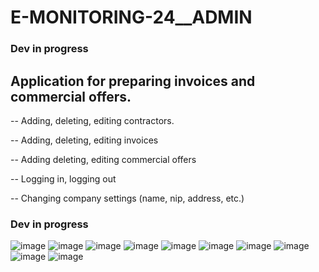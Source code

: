 # E-MONITORING-24__ADMIN
### Dev in progress
## Application for preparing invoices and commercial offers.

-- Adding, deleting, editing contractors.

-- Adding, deleting, editing invoices

-- Adding deleting, editing commercial offers

-- Logging in, logging out

-- Changing company settings (name, nip, address, etc.)

### Dev in progress

![image](https://user-images.githubusercontent.com/96912962/205341785-2d191ceb-5e82-4f2f-968d-dff94af612e9.png)
![image](https://user-images.githubusercontent.com/96912962/205341944-e3a51e67-7d4d-44b8-b793-3686f6aab6d5.png)
![image](https://user-images.githubusercontent.com/96912962/205342065-ecdc7d4a-cd73-45f4-8ae2-9ec866433184.png)
![image](https://user-images.githubusercontent.com/96912962/205342110-f37bc94a-c4ff-4382-998a-aa278a0c2109.png)
![image](https://user-images.githubusercontent.com/96912962/205342240-22447d21-6b3b-4098-9251-12d94c196c9c.png)
![image](https://user-images.githubusercontent.com/96912962/205342280-31192f78-1882-42b4-a0f4-577ea247dd32.png)
![image](https://user-images.githubusercontent.com/96912962/205342342-6e4c6e32-ec48-4cfc-a17d-c292ef48bb8b.png)
![image](https://user-images.githubusercontent.com/96912962/205342438-e78b00fa-dce1-4b52-9668-ebae75e73845.png)
![image](https://user-images.githubusercontent.com/96912962/205342467-eceaf225-055a-4482-a32e-90df96bc4bb3.png)
![image](https://user-images.githubusercontent.com/96912962/205342520-be0e15f8-6dcb-491d-87ee-5a8ac775c224.png)
